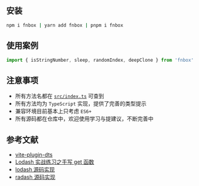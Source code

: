 ## 安装

```bash
npm i fnbox | yarn add fnbox | pnpm i fnbox
```

## 使用案例

```ts
import { isStringNumber, sleep, randomIndex, deepClone } from 'fnbox'
```

## 注意事项

- 所有方法名都在 [`src/index.ts`](https://github.com/Ace627/fnbox/blob/master/src/index.ts) 可查到
- 所有方法均为 `TypeScript` 实现，提供了完善的类型提示
- 兼容环境目前基本上只考虑 `ES6+`
- 所有源码都在仓库中，欢迎使用学习与提建议，不断完善中

## 参考文献

- [vite-plugin-dts](https://github.com/qmhc/unplugin-dts/blob/HEAD/README.zh-CN.md)
- [Lodash 实战练习之手写 get 函数](https://www.bilibili.com/video/BV15N4y1R72t)
- [lodash 源码实现](https://github.com/lodash/lodash/blob/npm)
- [radash 源码实现](https://github.com/sodiray/radash/tree/master/src)
